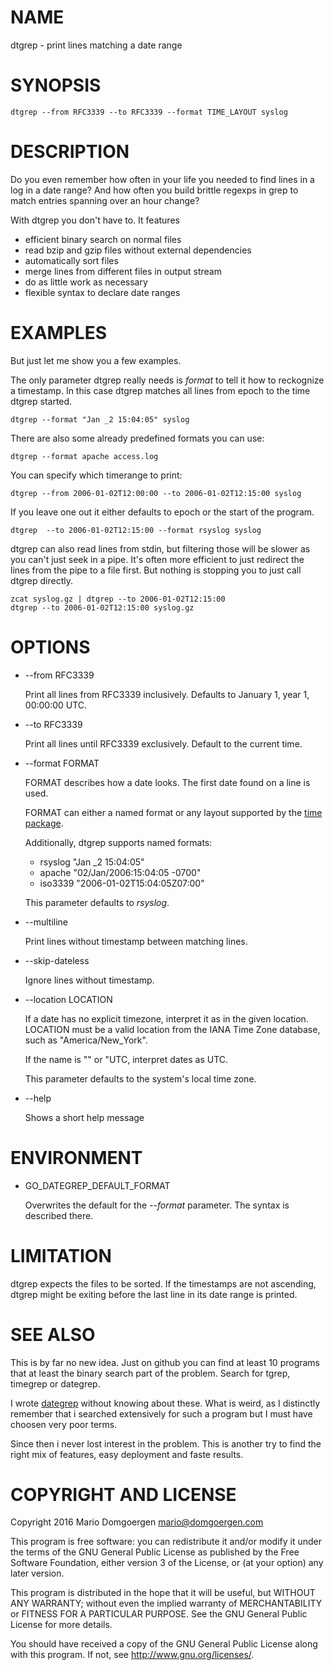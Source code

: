 # NAME

dtgrep - print lines matching a date range

# SYNOPSIS

    dtgrep --from RFC3339 --to RFC3339 --format TIME_LAYOUT syslog

# DESCRIPTION

Do you even remember how often in your life you needed to find lines in
a log in a date range? And how often you build brittle regexps in grep
to match entries spanning over an hour change?

With dtgrep you don't have to. It features

* efficient binary search on normal files
* read bzip and gzip files without external dependencies
* automatically sort files
* merge lines from different files in output stream
* do as little work as necessary
* flexible syntax to declare date ranges

# EXAMPLES

But just let me show you a few examples.

The only parameter dtgrep really needs is _format_ to tell it how to
reckognize a timestamp. In this case dtgrep matches all lines from epoch to
the time dtgrep started.

    dtgrep --format "Jan _2 15:04:05" syslog

There are also some already predefined formats you can use:

    dtgrep --format apache access.log

You can specify which timerange to print:

    dtgrep --from 2006-01-02T12:00:00 --to 2006-01-02T12:15:00 syslog

If you leave one out it either defaults to epoch or the start of the program.

    dtgrep  --to 2006-01-02T12:15:00 --format rsyslog syslog

dtgrep can also read lines from stdin, but filtering those will be
slower as you can't just seek in a pipe.  It's often more efficient to
just redirect the lines from the pipe to a file first. But nothing is
stopping you to just call dtgrep directly.

    zcat syslog.gz | dtgrep --to 2006-01-02T12:15:00
    dtgrep --to 2006-01-02T12:15:00 syslog.gz

# OPTIONS

* --from RFC3339

  Print all lines from RFC3339 inclusively. Defaults to January 1,
  year 1, 00:00:00 UTC.

* --to RFC3339

  Print all lines until RFC3339 exclusively. Default to the current time.

* --format FORMAT

  FORMAT describes how a date looks. The first date found on a line is used.

  FORMAT can either a named format or any layout supported by the [time package](https://golang.org/pkg/time/#Parse).

  Additionally, dtgrep supports named formats:

  * rsyslog "Jan \_2 15:04:05"
  * apache "02/Jan/2006:15:04:05 -0700"
  * iso3339 "2006-01-02T15:04:05Z07:00"

  This parameter defaults to _rsyslog_.

* --multiline

  Print lines without timestamp between matching lines.

* --skip-dateless

  Ignore lines without timestamp.

* --location LOCATION

  If a date has no explicit timezone, interpret it as in the given
  location. LOCATION must be a valid location from the IANA Time Zone
  database, such as "America/New\_York".

  If the name is "" or "UTC, interpret dates as UTC.

  This parameter defaults to the system's local time zone.

* --help

  Shows a short help message

# ENVIRONMENT

* GO\_DATEGREP\_DEFAULT\_FORMAT

  Overwrites the default for the _--format_ parameter. The syntax is described there.

# LIMITATION

dtgrep expects the files to be sorted. If the timestamps are not
ascending, dtgrep might be exiting before the last line in its date
range is printed.

# SEE ALSO

This is by far no new idea. Just on github you can find at least 10
programs that at least the binary search part of the problem. Search
for tgrep, timegrep or dategrep.

I wrote [dategrep](http://github.com/mdom/dategrep) without knowing
about these. What is weird, as  I distinctly remember that i searched
extensively for such a program but I must have choosen very poor terms.

Since then i never lost interest in the problem. This is another try to
find the right mix of features, easy deployment and faste results.

# COPYRIGHT AND LICENSE

Copyright 2016 Mario Domgoergen <mario@domgoergen.com>

This program is free software: you can redistribute it and/or modify
it under the terms of the GNU General Public License as published by
the Free Software Foundation, either version 3 of the License, or
(at your option) any later version.

This program is distributed in the hope that it will be useful,
but WITHOUT ANY WARRANTY; without even the implied warranty of
MERCHANTABILITY or FITNESS FOR A PARTICULAR PURPOSE.  See the
GNU General Public License for more details.

You should have received a copy of the GNU General Public License
along with this program.  If not, see <http://www.gnu.org/licenses/>.
